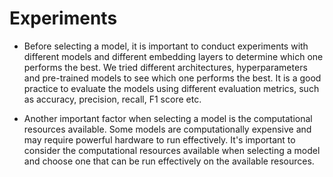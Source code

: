# Experiments

- Before selecting a model, it is important to conduct experiments with different models and different embedding layers to determine which one performs the best. 
We tried different architectures, hyperparameters and pre-trained models to see which one performs the best. 
It is a good practice to evaluate the models using different evaluation metrics, such as accuracy, precision, recall, F1 score etc.

- Another important factor when selecting a model is the computational resources available. Some models are computationally expensive and may require powerful hardware 
to run effectively. It's important to consider the computational resources available when selecting a model and choose one that can be run effectively on the 
available resources.


